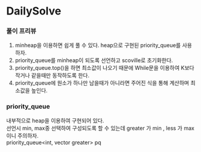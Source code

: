 # DailySolve 

### 풀이 프리뷰

1. minheap을 이용하면 쉽게 풀 수 있다. heap으로 구현된 priority_queue를 사용하자.
2. priority_queue를 minheap이 되도록 선언하고 scoville로 초기화한다.
3. priority_queue.top()을 하면 최소값이 나오기 때문에 While문을 이용하여 K보다 작거나 같을때만 동작하도록 한다.
4. priority_queue에 원소가 하나만 남을때가 아니라면 주어진 식을 통해 계산하며 최소값을 높인다.
        
### priority_queue
  
내부적으로 heap을 이용하여 구현되어 있다.   
선언시 min, max중 선택하여 구성되도록 할 수 있는데 greater<int> 가 min , less<int> 가 max이니 주의하자.   
        priority_queue<int, vector<int> greater<int>> pq    
        
